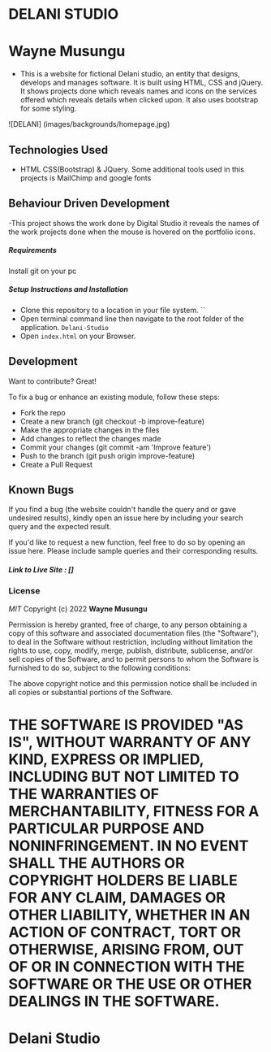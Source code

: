 # DELANI STUDIO
# Wayne Musungu

- This is a website for fictional Delani studio, an entity that designs, develops and manages software. It is built using HTML, CSS and jQuery. It shows projects done which reveals names and icons on the services offered which reveals details when clicked upon. It also uses bootstrap for some styling.

![DELANI] (images/backgrounds/homepage.jpg)


## Technologies Used

- HTML CSS(Bootstrap) &  JQuery. Some additional tools used in this projects is MailChimp and google fonts  <link rel="preconnect" href="https://fonts.googleapis.com" />
    <link rel="preconnect" href="https://fonts.gstatic.com" crossorigin />
    <link
      href="https://fonts.googleapis.com/css2?family=Caveat:wght@700&family=Farsan&family=Shadows+Into+Light&display=swap"
      rel="stylesheet"/>
## Behaviour Driven Development
-This project shows the work done by Digital Studio it reveals the names of the work projects done when the mouse is hovered on the portfolio icons.

##### Requirements

Install git on your pc 

##### Setup Instructions and Installation

- Clone this repository to a location in your file system. ``
- Open terminal command line then navigate to the root folder of the application. `Delani-Studio`
- Open `index.html` on your Browser.



## Development

Want to contribute? Great!

To fix a bug or enhance an existing module, follow these steps:
- Fork the repo
- Create a new branch (git checkout -b improve-feature)
- Make the appropriate changes in the files
- Add changes to reflect the changes made
- Commit your changes (git commit -am 'Improve feature')
- Push to the branch (git push origin improve-feature)
- Create a Pull Request


## Known Bugs

If you find a bug (the website couldn't handle the query and or gave undesired results), kindly open an issue here by including your search query and the expected result.

If you'd like to request a new function, feel free to do so by opening an issue here. Please include sample queries and their corresponding results.


##### Link to Live Site : []

### License

*MIT*
Copyright (c) 2022 **Wayne Musungu**

Permission is hereby granted, free of charge, to any person obtaining a copy of this software and associated documentation files (the "Software"), to deal in the Software without restriction, including without limitation the rights to use, copy, modify, merge, publish, distribute, sublicense, and/or sell copies of the Software, and to permit persons to whom the Software is furnished to do so, subject to the following conditions:

The above copyright notice and this permission notice shall be included in all copies or substantial portions of the Software.

THE SOFTWARE IS PROVIDED "AS IS", WITHOUT WARRANTY OF ANY KIND, EXPRESS OR IMPLIED, INCLUDING BUT NOT LIMITED TO THE WARRANTIES OF MERCHANTABILITY, FITNESS FOR A PARTICULAR PURPOSE AND NONINFRINGEMENT. IN NO EVENT SHALL THE AUTHORS OR COPYRIGHT HOLDERS BE LIABLE FOR ANY CLAIM, DAMAGES OR OTHER LIABILITY, WHETHER IN AN ACTION OF CONTRACT, TORT OR OTHERWISE, ARISING FROM, OUT OF OR IN CONNECTION WITH THE SOFTWARE OR THE USE OR OTHER DEALINGS IN THE SOFTWARE.
=======
# Delani Studio